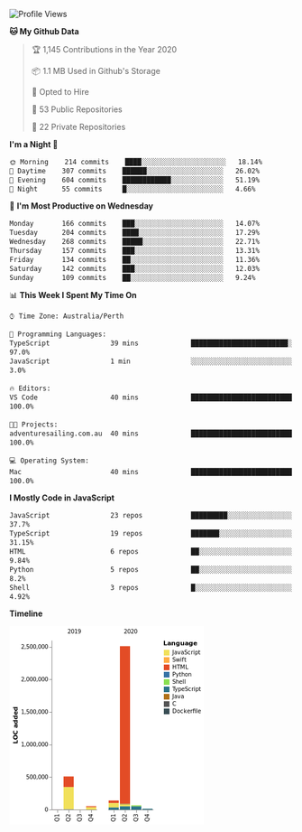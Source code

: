 <!--START_SECTION:waka-->
![Profile Views](http://img.shields.io/badge/Profile%20Views-0-blue)

**🐱 My Github Data** 

> 🏆 1,145 Contributions in the Year 2020
 > 
> 📦 1.1 MB Used in Github's Storage 
 > 
> 💼 Opted to Hire
 > 
> 📜 53 Public Repositories 
 > 
> 🔑 22 Private Repositories  
 > 
**I'm a Night 🦉** 

```text
🌞 Morning    214 commits    ████░░░░░░░░░░░░░░░░░░░░░   18.14% 
🌆 Daytime    307 commits    ██████░░░░░░░░░░░░░░░░░░░   26.02% 
🌃 Evening    604 commits    ████████████░░░░░░░░░░░░░   51.19% 
🌙 Night      55 commits     █░░░░░░░░░░░░░░░░░░░░░░░░   4.66%

```
📅 **I'm Most Productive on Wednesday** 

```text
Monday       166 commits    ███░░░░░░░░░░░░░░░░░░░░░░   14.07% 
Tuesday      204 commits    ████░░░░░░░░░░░░░░░░░░░░░   17.29% 
Wednesday    268 commits    █████░░░░░░░░░░░░░░░░░░░░   22.71% 
Thursday     157 commits    ███░░░░░░░░░░░░░░░░░░░░░░   13.31% 
Friday       134 commits    ██░░░░░░░░░░░░░░░░░░░░░░░   11.36% 
Saturday     142 commits    ███░░░░░░░░░░░░░░░░░░░░░░   12.03% 
Sunday       109 commits    ██░░░░░░░░░░░░░░░░░░░░░░░   9.24%

```


📊 **This Week I Spent My Time On** 

```text
⌚︎ Time Zone: Australia/Perth

💬 Programming Languages: 
TypeScript               39 mins             ████████████████████████░   97.0% 
JavaScript               1 min               ░░░░░░░░░░░░░░░░░░░░░░░░░   3.0%

🔥 Editors: 
VS Code                  40 mins             █████████████████████████   100.0%

🐱‍💻 Projects: 
adventuresailing.com.au  40 mins             █████████████████████████   100.0%

💻 Operating System: 
Mac                      40 mins             █████████████████████████   100.0%

```

**I Mostly Code in JavaScript** 

```text
JavaScript               23 repos            █████████░░░░░░░░░░░░░░░░   37.7% 
TypeScript               19 repos            ███████░░░░░░░░░░░░░░░░░░   31.15% 
HTML                     6 repos             ██░░░░░░░░░░░░░░░░░░░░░░░   9.84% 
Python                   5 repos             ██░░░░░░░░░░░░░░░░░░░░░░░   8.2% 
Shell                    3 repos             █░░░░░░░░░░░░░░░░░░░░░░░░   4.92%

```


**Timeline**

![Chart not found](https://raw.githubusercontent.com/NWylynko/NWylynko/master/charts/bar_graph.png) 


<!--END_SECTION:waka-->
